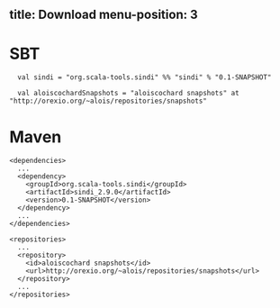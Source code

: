
title: Download
menu-position: 3
---

# SBT

      val sindi = "org.scala-tools.sindi" %% "sindi" % "0.1-SNAPSHOT"

      val aloiscochardSnapshots = "aloiscochard snapshots" at "http://orexio.org/~alois/repositories/snapshots" 

# Maven

    <dependencies>
      ...
      <dependency>
        <groupId>org.scala-tools.sindi</groupId>
        <artifactId>sindi_2.9.0</artifactId>
        <version>0.1-SNAPSHOT</version>
      </dependency>
      ...
    </dependencies>

    <repositories>
      ...
      <repository>
        <id>aloiscochard snapshots</id>
        <url>http://orexio.org/~alois/repositories/snapshots</url>
      </repository>
      ...
    </repositories>
